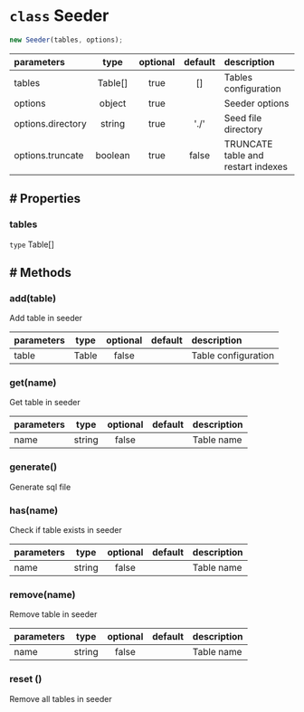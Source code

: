 # `class` Seeder

```js
new Seeder(tables, options);
```

| parameters        |  type   | optional | default | description                        |
| :---------------- | :-----: | :------: | :-----: | :--------------------------------- |
| tables            | Table[] |   true   |   []    | Tables configuration               |
| options           | object  |   true   |         | Seeder options                     |
| options.directory | string  |   true   |  './'   | Seed file directory                |
| options.truncate  | boolean |   true   |  false  | TRUNCATE table and restart indexes |

## # Properties

### tables

`type` Table[]

## # Methods

### add(table)

Add table in seeder

| parameters | type  | optional | default | description         |
| :--------- | :---: | :------: | :-----: | :------------------ |
| table      | Table |  false   |         | Table configuration |

### get(name)

Get table in seeder

| parameters |  type  | optional | default | description |
| :--------- | :----: | :------: | :-----: | :---------- |
| name       | string |  false   |         | Table name  |

### generate()

Generate sql file

### has(name)

Check if table exists in seeder

| parameters |  type  | optional | default | description |
| :--------- | :----: | :------: | :-----: | :---------- |
| name       | string |  false   |         | Table name  |

### remove(name)

Remove table in seeder

| parameters |  type  | optional | default | description |
| :--------- | :----: | :------: | :-----: | :---------- |
| name       | string |  false   |         | Table name  |

### reset ()

Remove all tables in seeder
